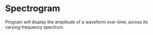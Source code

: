 # Spectrogram
Program will display the amplitude of a waveform over time, across its varying frequency spectrum. 
